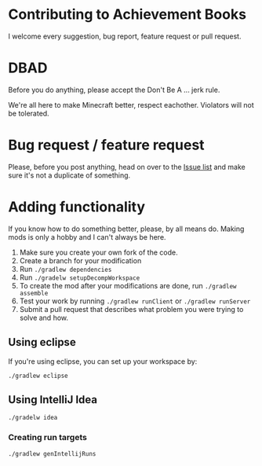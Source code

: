 # Contributing to Achievement Books

I welcome every suggestion, bug report, feature request or pull request.

# DBAD
Before you do anything, please accept the Don't Be A ... jerk rule.

We're all here to make Minecraft better, respect eachother. Violators will not be tolerated.


# Bug request / feature request

Please, before you post anything, head on over to the [Issue list](https://github.com/meza/achievementbooks/issues?utf8=%E2%9C%93&q=is%3Aissue)
and make sure it's not a duplicate of something.

# Adding functionality
If you know how to do something better, please, by all means do. Making mods is only a hobby and I can't always be here.


1. Make sure you create your own fork of the code.
2. Create a branch for your modification
3. Run `./gradlew dependencies`
4. Run `./gradelw setupDecompWorkspace`
5. To create the mod after your modifications are done, run `./gradlew assemble`
6. Test your work by running `./gradlew runClient` or `./gradlew runServer`
7. Submit a pull request that describes what problem you were trying to solve and how.

## Using eclipse
If you're using eclipse, you can set up your workspace by:
```
./gradlew eclipse
```

## Using IntelliJ Idea
```
./gradelw idea
```
### Creating run targets
```
./gradlew genIntellijRuns
```


